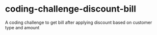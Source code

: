 # coding-challenge-discount-bill
A coding challenge to get bill after applying discount based on customer type and amount
